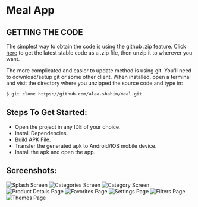 # Meal App

## GETTING THE CODE
The simplest way to obtain the code is using the github .zip feature. Click [here](https://github.com/alaa-shahin/meal/archive/master.zip) to get the latest stable code as a .zip file, then unzip it to wherever you want.

The more complicated and easier to update method is using git. You'll need to download/setup git or some other client. When installed, open a terminal and visit the directory where you unzipped the source code and type in:
```sh
$ git clone https://github.com/alaa-shahin/meal.git
```
## Steps To Get Started:

 - Open the project in any IDE of your choice.
 - Install Dependencies.
 - Build APK File.
 - Transfer the generated apk to Android/IOS mobile device.
 - Install the apk and open the app.

## Screenshots:

![Splash Screen](https://github.com/alaa-shahin/meal/blob/master/meal%20app%20screenshots/splash.png "Splash Screen") ![Categories Screen](https://github.com/alaa-shahin/meal/blob/master/meal%20app%20screenshots/categories%20page.png "Categories Screen") ![Category Screen](https://github.com/alaa-shahin/meal/blob/master/meal%20app%20screenshots/category%20page.png "Category Screen") ![Product Details Page](https://github.com/alaa-shahin/meal/blob/master/meal%20app%20screenshots/pdp.png "Product Details Page") ![Favorites Page](https://github.com/alaa-shahin/meal/blob/master/meal%20app%20screenshots/favorites.png "Favorites Page") ![Settings Page](https://github.com/alaa-shahin/meal/blob/master/meal%20app%20screenshots/settings.png "Settings Page") ![Filters Page](https://github.com/alaa-shahin/meal/blob/master/meal%20app%20screenshots/filters.png "Filters Page") ![Themes Page](https://github.com/alaa-shahin/meal/blob/master/meal%20app%20screenshots/themes.png "Themes Page")